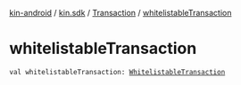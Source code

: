 [kin-android](../../index.md) / [kin.sdk](../index.md) / [Transaction](index.md) / [whitelistableTransaction](./whitelistable-transaction.md)

# whitelistableTransaction

`val whitelistableTransaction: `[`WhitelistableTransaction`](../-whitelistable-transaction/index.md)